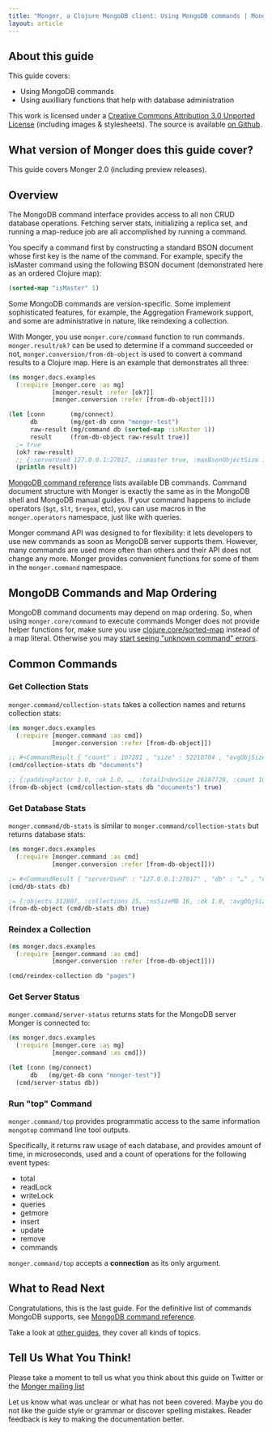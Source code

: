 ```yaml
---
title: "Monger, a Clojure MongoDB client: Using MongoDB commands | MongoDB library for Clojure"
layout: article
---
```


## About this guide

This guide covers:

 * Using MongoDB commands
 * Using auxilliary functions that help with database administration


This work is licensed under a <a rel="license" href="http://creativecommons.org/licenses/by/3.0/">Creative Commons Attribution 3.0 Unported License</a> (including images & stylesheets). The source is available [on Github](https://github.com/clojurewerkz/monger.docs).


## What version of Monger does this guide cover?

This guide covers Monger 2.0 (including preview releases).


## Overview

The MongoDB command interface provides access to all non CRUD database
operations. Fetching server stats, initializing a replica set, and
running a map-reduce job are all accomplished by running a command.

You specify a command first by constructing a standard BSON document
whose first key is the name of the command. For example, specify the
isMaster command using the following BSON document (demonstrated here
as an ordered Clojure map):

``` clojure
(sorted-map "isMaster" 1)
```

Some MongoDB commands are version-specific. Some implement
sophisticated features, for example, the Aggregation Framework
support, and some are administrative in nature, like reindexing a
collection.

With Monger, you use `monger.core/command` function to run
commands. `monger.result/ok?` can be used to determine if a command
succeeded or not, `monger.conversion/from-db-object` is used to
convert a command results to a Clojure map. Here is an example that
demonstrates all three:

``` clojure
(ns monger.docs.examples
  (:require [monger.core :as mg]
            [monger.result :refer [ok?]]
            [monger.conversion :refer [from-db-object]]))

(let [conn       (mg/connect)
      db         (mg/get-db conn "monger-test")
      raw-result (mg/command db (sorted-map :isMaster 1))
      result     (from-db-object raw-result true)]
  ;= true
  (ok? raw-result)
  ;; {:serverUsed 127.0.0.1:27017, :ismaster true, :maxBsonObjectSize 16777216, :ok 1.0}
  (println result))
```

[MongoDB command
reference](http://docs.mongodb.org/manual/reference/commands/?highlight=commands)
lists available DB commands. Command document structure with Monger is
exactly the same as in the MongoDB shell and MongoDB manual guides. If
your command happens to include operators (`$gt`, `$lt`, `$regex`,
etc), you can use macros in the `monger.operators` namespace, just
like with queries.

Monger command API was designed to for flexibility: it lets developers
to use new commands as soon as MongoDB server supports them. However,
many commands are used more often than others and their API does not
change any more. Monger provides convenient functions for some of them
in the `monger.command` namespace.


## MongoDB Commands and Map Ordering

MongoDB command documents may depend on map ordering. So, when using
`monger.core/command` to execute commands Monger does not provide
helper functions for, make sure you use
[clojure.core/sorted-map](http://clojure.github.com/clojure/clojure.core-api.html#clojure.core/sorted-map)
instead of a map literal. Otherwise you may [start seeing "unknown
command"
errors](https://groups.google.com/forum/?fromgroups=#!topic/clojure-mongodb/IMEnskx6yXo).


## Common Commands

### Get Collection Stats

`monger.command/collection-stats` takes a collection names and returns
collection stats:

``` clojure
(ns monger.docs.examples
  (:require [monger.command :as cmd])
            [monger.conversion :refer [from-db-object]])

;; #<CommandResult { "count" : 107281 , "size" : 52210704 , "avgObjSize" : 486.67242102515826 , "storageSize" : 65224704 , "numExtents" : 9 , "nindexes" : 6 , "lastExtentSize" : 17399808 , "paddingFactor" : 1.0 , "flags" : 1 , "totalIndexSize" : 26187728, …, "ok" : 1.0}>
(cmd/collection-stats db "documents")

;; {:paddingFactor 1.0, :ok 1.0, …, :totalIndexSize 26187728, :count 107281, :avgObjSize 486.67242102515826, :lastExtentSize 17399808, :size 52210704, :storageSize 65224704, :flags 1, :nindexes 6, :numExtents 9}
(from-db-object (cmd/collection-stats db "documents") true)
```


### Get Database Stats

`monger.command/db-stats` is similar to `monger.command/collection-stats` but returns database stats:

``` clojure
(ns monger.docs.examples
  (:require [monger.command :as cmd]
            [monger.conversion :refer [from-db-object]]))

;= #<CommandResult { "serverUsed" : "127.0.0.1:27017" , "db" : "…" , "collections" : 25 , "objects" : 312807 , "avgObjSize" : 297.94926584123755 , "dataSize" : 93200616 , "storageSize" : 116150272 , "numExtents" : 53 , "indexes" : 37 , "indexSize" : 33088272 , "fileSize" : 469762048 , "nsSizeMB" : 16 , "ok" : 1.0}>
(cmd/db-stats db)

;= {:objects 312807, :collections 25, :nsSizeMB 16, :ok 1.0, :avgObjSize 297.94926584123755, :indexes 37, :storageSize 116150272, :fileSize 469762048, :dataSize 93200616, :serverUsed "127.0.0.1:27017", :numExtents 53, :db "…", :indexSize 33088272}
(from-db-object (cmd/db-stats db) true)
```


### Reindex a Collection

``` clojure
(ns monger.docs.examples
  (:require [monger.command :as cmd]
            [monger.conversion :refer [from-db-object]]))

(cmd/reindex-collection db "pages")
```


### Get Server Status

`monger.command/server-status` returns stats for the MongoDB server
Monger is connected to:

``` clojure
(ns monger.docs.examples
  (:require [monger.core :as mg]
            [monger.command :as cmd]))

(let [conn (mg/connect)
      db   (mg/get-db conn "monger-test")]
  (cmd/server-status db))
```


### Run "top" Command

`monger.command/top` provides programmatic access to the same
information `mongotop` command line tool outputs.

Specifically, it returns raw usage of each database, and provides
amount of time, in microseconds, used and a count of operations for
the following event types:

* total
* readLock
* writeLock
* queries
* getmore
* insert
* update
* remove
* commands

`monger.command/top` accepts a **connection** as its only argument.

## What to Read Next

Congratulations, this is the last guide. For the definitive list of
commands MongoDB supports, see [MongoDB command
reference](http://docs.mongodb.org/manual/reference/commands/?highlight=commands).

Take a look at [other guides](/articles/guides.html), they cover all kinds of topics.


## Tell Us What You Think!

Please take a moment to tell us what you think about this guide on
Twitter or the [Monger mailing
list](https://groups.google.com/forum/#!forum/clojure-mongodb)

Let us know what was unclear or what has not been covered. Maybe you
do not like the guide style or grammar or discover spelling
mistakes. Reader feedback is key to making the documentation better.
